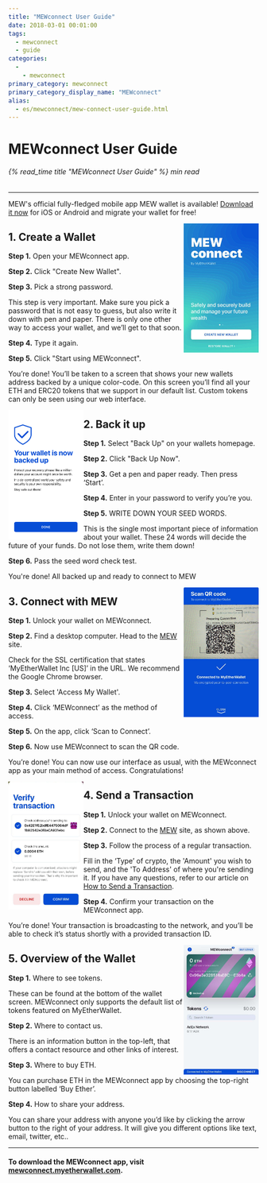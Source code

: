 ```yaml
---
title: "MEWconnect User Guide"
date: 2018-03-01 00:01:00
tags:
  - mewconnect
  - guide
categories:
  - 
    - mewconnect
primary_category: mewconnect
primary_category_display_name: "MEWconnect"
alias:
  - es/mewconnect/mew-connect-user-guide.html
---
```


# **MEWconnect User Guide**

###### {% read_time title "MEWconnect User Guide" %} min read

* * *

MEW's official fully-fledged mobile app MEW wallet is available! [Download it now](/@@@@@@/mewwallet/mewwallet-user-guide/) for iOS or Android and migrate your wallet for free!

<img class="image-right" src="/images/posts/mewconnect/CreateMC.jpg" align="right" width="30%" />

## **1. Create a Wallet**

**Step 1.** Open your MEWconnect app.

**Step 2.** Click "Create New Wallet".

**Step 3.** Pick a strong password.

This step is very important. Make sure you pick a password that is not easy to guess, but also write it down with pen and paper. There is only one other way to access your wallet, and we’ll get to that soon.

**Step 4.** Type it again.

**Step 5.** Click "Start using MEWconnect".

You’re done! You’ll be taken to a screen that shows your new wallets address backed by a unique color-code. On this screen you’ll find all your ETH and ERC20 tokens that we support in our default list. Custom tokens can only be seen using our web interface.
<br />

<img class="image-left" src="/images/posts/mewconnect/BackupMC.png" align="left" width="30%" />

## **2. Back it up**

**Step 1.** Select "Back Up" on your wallets homepage.

**Step 2.** Click "Back Up Now".

**Step 3.** Get a pen and paper ready. Then press ‘Start’.

**Step 4.** Enter in your password to verify you’re you.

**Step 5.** WRITE DOWN YOUR SEED WORDS.

This is the single most important piece of information about your wallet. These 24 words will decide the future of your funds. Do not lose them, write them down!

**Step 6.**  Pass the seed word check test.

You're done! All backed up and ready to connect to MEW
<br />

<img class="image-right" src="/images/posts/mewconnect/ScanQRMC.jpg" align="right" width="30%" />

## **3. Connect with MEW**

**Step 1.** Unlock your wallet on MEWconnect.

**Step 2.** Find a desktop computer. Head to the [MEW](https://www.myetherwallet.com) site.

Check for the SSL certification that states ‘MyEtherWallet Inc [US]’ in   the URL. We recommend the Google Chrome browser.

**Step 3.** Select 'Access My Wallet'.

**Step 4.** Click ‘MEWconnect’ as the method of access.

**Step 5.** On the app, click ‘Scan to Connect’.

**Step 6.** Now use MEWconnect to scan the QR code.

You’re done! You can now use our interface as usual, with the MEWconnect app as your main method of access. Congratulations!
<br />

<img class="image-left" src="/images/posts/mewconnect/TransferMC.jpg" align="left" width="30%" />

## **4. Send a Transaction**

**Step 1.**  Unlock your wallet on MEWconnect.

**Step 2.**  Connect to the [MEW](https://www.myetherwallet.com) site, as shown above.

**Step 3.**  Follow the process of a regular transaction.

Fill in the ‘Type’ of crypto, the 'Amount' you wish to send, and the 'To Address' of where you're sending it. If you have any questions, refer to our article on [How to Send a Transaction](/@@@@@@/transactions/how-to-send-a-transaction/).

**Step 4.**  Confirm your transaction on the MEWconnect app.

You’re done! Your transaction is broadcasting to the network, and you’ll be able to check it’s status shortly with a provided transaction ID.
<br />

<img class="image-right" src="/images/posts/mewconnect/OverviewMC.jpg" align="right" width="30%" />

## **5. Overview of the Wallet**

**Step 1.**  Where to see tokens.

These can be found at the bottom of the wallet screen. MEWconnect only supports the default list of tokens featured on MyEtherWallet.

**Step 2.**  Where to contact us.

There is an information button in the top-left, that offers a contact  resource and other links of interest.

**Step 3.**  Where to buy ETH.

You can purchase ETH in the MEWconnect app by choosing the top-right button labelled ‘Buy Ether’.

**Step 4.**  How to share your address.

You can share your address with anyone you’d like by clicking the arrow button to the right of your address. It will give you different options like text, email, twitter, etc..
<br />

* * *

#### To download the MEWconnect app, visit [mewconnect.myetherwallet.com](https://mewconnect.myetherwallet.com/).
